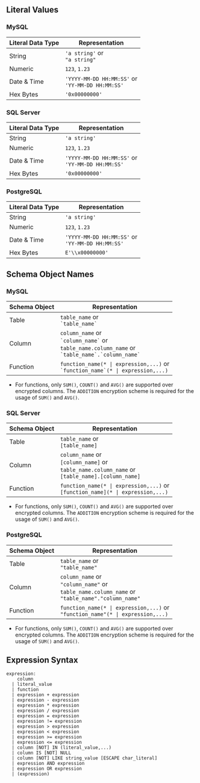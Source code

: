 ## Literal Values

### MySQL

| Literal Data Type | Representation                                        |
| ----------------- | ----------------------------------------------------- |
| String            | `'a string'` or<br />`"a string"`                     |
| Numeric           | `123`, `1.23`                                         |
| Date & Time       | `'YYYY-MM-DD HH:MM:SS'` or<br />`'YY-MM-DD HH:MM:SS'` |
| Hex Bytes         | `'0x00000000'`                                        |

### SQL Server

| Literal Data Type | Representation                                        |
| ----------------- | ----------------------------------------------------- |
| String            | `'a string'`                                          |
| Numeric           | `123`, `1.23`                                         |
| Date & Time       | `'YYYY-MM-DD HH:MM:SS'` or<br />`'YY-MM-DD HH:MM:SS'` |
| Hex Bytes         | `'0x00000000'`                                        |

### PostgreSQL

| Literal Data Type | Representation                                        |
| ----------------- | ----------------------------------------------------- |
| String            | `'a string'`                                          |
| Numeric           | `123`, `1.23`                                         |
| Date & Time       | `'YYYY-MM-DD HH:MM:SS'` or<br />`'YY-MM-DD HH:MM:SS'` |
| Hex Bytes         | `E'\\x00000000'`                                      |

## Schema Object Names

### MySQL

| Schema Object | Representation                                                                                                              |
| ------------- | --------------------------------------------------------------------------------------------------------------------------- |
| Table         | `table_name` or<br />`` `table_name` ``                                                                                     |
| Column        | `column_name` or<br />`` `column_name` `` or<br />`table_name.column_name` or<br />`` `table_name`.`column_name` ``         |
| Function      | <code>function_name(\* &#124; expression,...)</code> or<br /><code>&#96;function_name&#96;(\* &#124; expression,...)</code> |

- For functions, only `SUM()`, `COUNT()` and `AVG()` are supported over encrypted columns. The `ADDITION` encryption scheme is required for the usage of `SUM()` and `AVG()`.

### SQL Server

| Schema Object | Representation                                                                                                              |
| ------------- | --------------------------------------------------------------------------------------------------------------------------- |
| Table         | `table_name` or<br />`[table_name]`                                                                                         |
| Column        | `column_name` or<br />`[column_name]` or<br />`table_name.column_name` or<br />`[table_name].[column_name]`                 |
| Function      | <code>function_name(\* &#124; expression,...)</code> or<br /><code>&#91;function_name&#93;(\* &#124; expression,...)</code> |

- For functions, only `SUM()`, `COUNT()` and `AVG()` are supported over encrypted columns. The `ADDITION` encryption scheme is required for the usage of `SUM()` and `AVG()`.

### PostgreSQL

| Schema Object | Representation                                                                                                      |
| ------------- | ------------------------------------------------------------------------------------------------------------------- |
| Table         | `table_name` or<br />`"table_name"`                                                                                 |
| Column        | `column_name` or<br />`"column_name"` or<br />`table_name.column_name` or<br />`"table_name"."column_name"`         |
| Function      | <code>function_name(\* &#124; expression,...)</code> or<br /><code>"function_name"(\* &#124; expression,...)</code> |

- For functions, only `SUM()`, `COUNT()` and `AVG()` are supported over encrypted columns. The `ADDITION` encryption scheme is required for the usage of `SUM()` and `AVG()`.

## Expression Syntax

```
expression:
    column
  | literal_value
  | function
  | expression + expression
  | expression - expression
  | expression * expression
  | expression / expression
  | expression = expression
  | expression != expression
  | expression > expression
  | expression < expression
  | expression >= expression
  | expression <= expression
  | column [NOT] IN (literal_value,...)
  | column IS [NOT] NULL
  | column [NOT] LIKE string_value [ESCAPE char_literal]
  | expression AND expression
  | expression OR expression
  | (expression)
```
